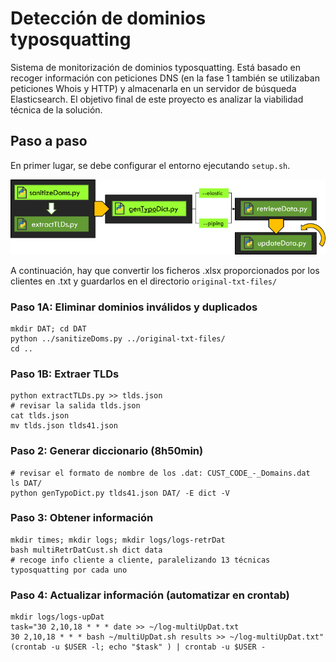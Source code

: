 # Detección de dominios typosquatting
Sistema de monitorización de dominios typosquatting.
Está basado en recoger información con peticiones DNS (en la fase 1 también se utilizaban peticiones Whois y HTTP) y almacenarla en un servidor de búsqueda Elasticsearch.
El objetivo final de este proyecto es analizar la viabilidad técnica de la solución.

## Paso a paso

En primer lugar, se debe configurar el entorno ejecutando `setup.sh`.

![](flujo-general-fase2.png)

A continuación, hay que convertir los ficheros .xlsx proporcionados por los clientes en .txt y guardarlos en el directorio `original-txt-files/`

### Paso 1A: Eliminar dominios inválidos y duplicados
```
mkdir DAT; cd DAT
python ../sanitizeDoms.py ../original-txt-files/
cd ..
```

### Paso 1B: Extraer TLDs
```
python extractTLDs.py >> tlds.json
# revisar la salida tlds.json
cat tlds.json
mv tlds.json tlds41.json
```

### Paso 2: Generar diccionario (8h50min)
```
# revisar el formato de nombre de los .dat: CUST_CODE_-_Domains.dat
ls DAT/
python genTypoDict.py tlds41.json DAT/ -E dict -V
```

### Paso 3: Obtener información
```
mkdir times; mkdir logs; mkdir logs/logs-retrDat
bash multiRetrDatCust.sh dict data
# recoge info cliente a cliente, paralelizando 13 técnicas typosquatting por cada uno
```

### Paso 4: Actualizar información (automatizar en crontab)
```
mkdir logs/logs-upDat
task="30 2,10,18 * * * date >> ~/log-multiUpDat.txt
30 2,10,18 * * * bash ~/multiUpDat.sh results >> ~/log-multiUpDat.txt"
(crontab -u $USER -l; echo "$task" ) | crontab -u $USER -
```
